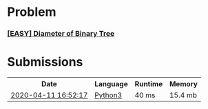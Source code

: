 <h1>Problem</h1>
<h3><a href="https://leetcode.com/problems/diameter-of-binary-tree/description/">[EASY] Diameter of Binary Tree</a></h3>

<h1>Submissions</h1>
<table>
<tr>
<th>Date</th> <th>Language</th> <th>Runtime</th> <th>Memory</th>
</tr>
<tr>
<td> <a href="https://leetcode.com/submissions/detail/323121791/"> 2020-04-11 16:52:17 </a> </td>
<td> <a href="./0543.%20Diameter%20of%20Binary%20Tree.py"> Python3 </a> </td>
<td> 40 ms </td>
<td> 15.4 mb </td>
</tr>
</table>